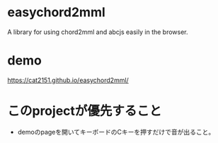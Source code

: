 # easychord2mml
A library for using chord2mml and abcjs easily in the browser.

# demo
https://cat2151.github.io/easychord2mml/

# このprojectが優先すること
- demoのpageを開いてキーボードのCキーを押すだけで音が出ること。
